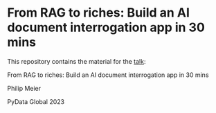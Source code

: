 # From RAG to riches: Build an AI document interrogation app in 30 mins

This repository contains the material for the
[talk](https://global2023.pydata.org/cfp/talk/RBPBWX/):

From RAG to riches: Build an AI document interrogation app in 30 mins

Philip Meier

PyData Global 2023
